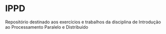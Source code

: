 # IPPD

  Repositório destinado aos exercícios e trabalhos da disciplina de Introdução ao Processamento Paralelo e Distribuído
